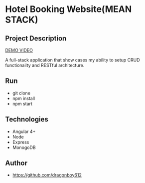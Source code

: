 ﻿# Hotel Booking Website(MEAN STACK)



## Project Description

[DEMO VIDEO](https://www.dropbox.com/s/m8vpty09040gwrw/Untitled.mov?dl=0)

A full-stack application that show cases my ability to setup CRUD functionailty and RESTful architecture.  
## Run
- git clone 
- npm install
- npm start

## Technologies
* Angular 4+
* Node
* Express
* MonogoDB
## Author
* https://github.com/dragonboy612



